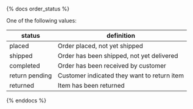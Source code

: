 {% docs order_status %}

One of the following values:

| status                | definition                                        |
|-----------------------|---------------------------------------------------|
| placed                | Order placed, not yet shipped                     |
| shipped               | Order has been shipped, not yet delivered         |
| completed             | Order has been received by customer               |
| return pending        | Customer indicated they want to return item       |
| returned              | Item has been returned                            |

{% enddocs %}